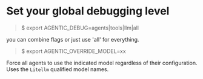 # Set your global debugging level

> $ export AGENTIC_DEBUG=agents|tools|llm|all

you can combine flags or just use 'all' for everything.

> $ export AGENTIC_OVERRIDE_MODEL=xx

Force all agents to use the indicated model regardless of their configuration. Uses the `Litellm` 
qualified model names.

